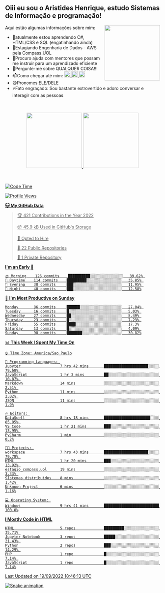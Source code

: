 ## Oiii eu sou o Aristides Henrique, estudo Sistemas de Informação e programação!

<div >
Aqui estão algumas informações sobre mim:<img align="right" height="180em" src="https://user-images.githubusercontent.com/97318481/177042589-45d62122-82a9-4a32-b3a7-87b322825b2f.png">
</div>

- 🌱atualmente estou aprendendo C#, HTML/CSS e SQL (engatinhando ainda)
- 👯Estagiando Engenharia de Dados - AWS pela Compass.UOL
- 🤔Procuro ajuda com mentores que possam me instruir para um aprendizado eficiente
- 💬Pergunte-me sobre QUALQUER COISA!!!
- 📫Como chegar até mim:
  <a href="https://www.instagram.com/aryhenry/" target="_blank">
  <img src="https://img.shields.io/badge/-Instagram-%23E4405F?style=for-the-badge&logo=instagram&logoColor=black" height="20px">
  </a>
  <a href="https://www.linkedin.com/in/aristides-henrique/" target="_blank">
  <img src="https://img.shields.io/badge/-LinkedIn-%230077B5?style=for-the-badge&logo=linkedin&logoColor=black" height="20px">
  </a> 
  <a href="mailto:arihenriqueuna@gmail.com">
  <img src="https://img.shields.io/badge/-Gmail-%23333?style=for-the-badge&logo=gmail&logoColor=white" height="20px">
  </a>
- 😄Pronomes:ELE/DELE
- ⚡Fato engraçado: Sou bastante extrovertido e adoro conversar e interagir com as pessoas
<br/>
<br/>
<div align="center">
  <a href="https://github.com/arihenrique">
  <img height="180em" src="https://github-readme-stats.vercel.app/api?username=arihenrique&show_icons=true&theme=dracula&include_all_commits=true&count_private=true"/>
  <img height="180em" src="https://github-readme-stats.vercel.app/api/top-langs/?username=arihenrique&layout=compact&langs_count=7&theme=dracula"/>
</div><br/><br/>

<!--START_SECTION:waka-->
![Code Time](http://img.shields.io/badge/Code%20Time-110%20hrs%2041%20mins-blue)

![Profile Views](http://img.shields.io/badge/Profile%20Views-18-blue)

**🐱 My GitHub Data** 

> 🏆 421 Contributions in the Year 2022
 > 
> 📦 45.9 kB Used in GitHub's Storage 
 > 
> 💼 Opted to Hire
 > 
> 📜 22 Public Repositories 
 > 
> 🔑 1 Private Repository 
 > 
**I'm an Early 🐤** 

```text
🌞 Morning    126 commits    ██████████░░░░░░░░░░░░░░░   39.62% 
🌇 Daytime    114 commits    █████████░░░░░░░░░░░░░░░░   35.85% 
🌃 Evening    38 commits     ███░░░░░░░░░░░░░░░░░░░░░░   11.95% 
🌙 Night      40 commits     ███░░░░░░░░░░░░░░░░░░░░░░   12.58%

```
📅 **I'm Most Productive on Sunday** 

```text
Monday       86 commits     ██████░░░░░░░░░░░░░░░░░░░   27.04% 
Tuesday      16 commits     █░░░░░░░░░░░░░░░░░░░░░░░░   5.03% 
Wednesday    27 commits     ██░░░░░░░░░░░░░░░░░░░░░░░   8.49% 
Thursday     23 commits     █░░░░░░░░░░░░░░░░░░░░░░░░   7.23% 
Friday       55 commits     ████░░░░░░░░░░░░░░░░░░░░░   17.3% 
Saturday     13 commits     █░░░░░░░░░░░░░░░░░░░░░░░░   4.09% 
Sunday       98 commits     ███████░░░░░░░░░░░░░░░░░░   30.82%

```


📊 **This Week I Spent My Time On** 

```text
⌚︎ Time Zone: America/Sao_Paulo

💬 Programming Languages: 
Jupyter                  7 hrs 42 mins       ████████████████████░░░░░   79.68% 
JavaScript               1 hr 3 mins         ██░░░░░░░░░░░░░░░░░░░░░░░   10.87% 
Markdown                 14 mins             ░░░░░░░░░░░░░░░░░░░░░░░░░   2.51% 
Python                   11 mins             ░░░░░░░░░░░░░░░░░░░░░░░░░   2.02% 
JSON                     11 mins             ░░░░░░░░░░░░░░░░░░░░░░░░░   1.9%

🔥 Editors: 
DataSpell                8 hrs 18 mins       █████████████████████░░░░   85.85% 
VS Code                  1 hr 21 mins        ███░░░░░░░░░░░░░░░░░░░░░░   13.95% 
PyCharm                  1 min               ░░░░░░░░░░░░░░░░░░░░░░░░░   0.2%

🐱‍💻 Projects: 
workspace                7 hrs 43 mins       ████████████████████░░░░░   79.78% 
HTML                     1 hr 20 mins        ███░░░░░░░░░░░░░░░░░░░░░░   13.92% 
estagio_compass.uol      19 mins             ░░░░░░░░░░░░░░░░░░░░░░░░░   3.33% 
SIstemas_distribuidos    8 mins              ░░░░░░░░░░░░░░░░░░░░░░░░░   1.42% 
Unknown Project          6 mins              ░░░░░░░░░░░░░░░░░░░░░░░░░   1.16%

💻 Operating System: 
Windows                  9 hrs 41 mins       █████████████████████████   100.0%

```

**I Mostly Code in HTML** 

```text
HTML                     5 repos             █████████░░░░░░░░░░░░░░░░   35.71% 
Jupyter Notebook         3 repos             █████░░░░░░░░░░░░░░░░░░░░   21.43% 
Python                   2 repos             ███░░░░░░░░░░░░░░░░░░░░░░   14.29% 
PHP                      1 repo              █░░░░░░░░░░░░░░░░░░░░░░░░   7.14% 
JavaScript               1 repo              █░░░░░░░░░░░░░░░░░░░░░░░░   7.14%

```



 Last Updated on 19/09/2022 18:46:13 UTC
<!--END_SECTION:waka-->

![Snake animation](https://github.com/arihenrique/arihenrique/blob/output/github-contribution-grid-snake.svg)
